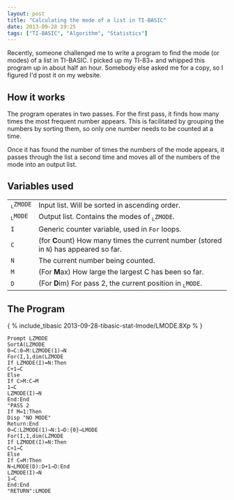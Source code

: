 ```yaml
---
layout: post
title: "Calculating the mode of a list in TI-BASIC"
date: 2013-09-28 19:25
tags: ["TI-BASIC", "Algorithm", "Statistics"]
---
```

Recently, someone challenged me to write a program to find the mode (or
modes) of a list in TI-BASIC. I picked up my TI-83+ and whipped this program up
in about half an hour. Somebody else asked me for a copy, so I figured I'd post
it on my website.
<!-- more -->

## How it works
The program operates in two passes. For the first pass, it finds how many times
the most frequent number appears. This is facilitated by grouping the numbers
by sorting them, so only one number needs to be counted at a time.

Once it has found the number of times the numbers of the mode appears, it passes
through the list a second time and moves all of the numbers of the mode into an
output list.

## Variables used
<table>
	<tr><td><code><sub>L</sub>ZMODE</code></td>
	<td>Input list. Will be sorted in ascending order.</td></tr>
	<tr><td><code><sub>L</sub>MODE</code></td>
	<td>Output list. Contains the modes of <code><sub>L</sub>ZMODE</code>.</td></tr>
	<tr><td><code>I</code></td>
	<td>Generic counter variable, used in <code>For</code> loops.</td></tr>
	<tr><td><code>C</code></td>
	<td>(for <strong>C</strong>ount) How many times the current number (stored
	in <code>N</code>) has appeared so far.</td></tr>
	<tr><td><code>N</code></td>
	<td>The current number being counted.</td></tr>
	<tr><td><code>M</code></td>
	<td>(For <strong>M</strong>ax) How large the largest C has been so far.</td></tr>
	<tr><td><code>D</code></td>
	<td>(For <strong>D</strong>im) For pass 2, the current position in <code><sub>L</sub>MODE</code>.</td></tr>
</table>

## The Program
{ % include_tibasic 2013-09-28-tibasic-stat-lmode/LMODE.8Xp % }

	Prompt LZMODE
	SortA(LZMODE
	0→C:0→M:LZMODE(1)→N
	For(I,1,dim(LZMODE
	If LZMODE(I)=N:Then
	C+1→C
	Else
	If C>M:C→M
	1→C
	LZMODE(I)→N
	End:End
	"PASS 2
	If M=1:Then
	Disp "NO MODE"
	Return:End
	0→C:LZMODE(1)→N:1→D:{0}→LMODE
	For(I,1,dim(LZMODE
	If LZMODE(I)=N:Then
	C+1→C
	Else
	If C=M:Then
	N→LMODE(D):D+1→D:End
	LZMODE(I)→N
	1→C
	End:End
	"RETURN":LMODE
